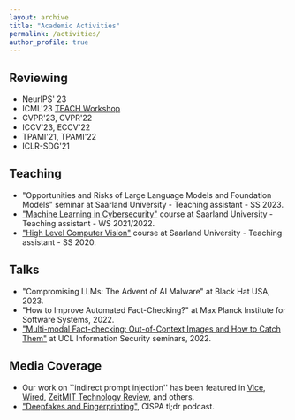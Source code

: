 ```yaml
---
layout: archive
title: "Academic Activities"
permalink: /activities/
author_profile: true
---
```


## Reviewing
* NeurIPS' 23 
* ICML'23 [TEACH Workshop](https://sites.google.com/view/teach-icml-23/home)
* CVPR'23, CVPR'22
* ICCV'23, ECCV'22
* TPAMI'21, TPAMI'22
* ICLR-SDG'21

## Teaching
* "Opportunities and Risks of Large Language Models and Foundation Models" seminar at Saarland University - Teaching assistant -  SS 2023.
* ["Machine Learning in Cybersecurity"](https://cms.cispa.saarland/mlcysecws2122/) course at Saarland University - Teaching assistant - WS 2021/2022.
* ["High Level Computer Vision"](https://cms.sic.saarland/hlcvss20/) course at Saarland University - Teaching assistant -  SS 2020.

## Talks
* "Compromising LLMs: The Advent of AI Malware" at Black Hat USA, 2023. 
* "How to Improve Automated Fact-Checking?" at Max Planck Institute for Software Systems, 2022. 
* ["Multi-modal Fact-checking: Out-of-Context Images and How to Catch Them"](https://www.youtube.com/watch?v=JKwRA-PM4xI&ab_channel=UCLInformationSecurityResearchGroup) at UCL Information Security seminars, 2022.

## Media Coverage
* Our work on ``indirect prompt injection'' has been featured in [Vice](https://www.vice.com/en/article/7kxzzz/hackers-bing-ai-scammer), [Wired](https://www.wired.com/story/chatgpt-jailbreak-generative-ai-hacking), [Zeit](https://www.wired.com/story/chatgpt-prompt-injection-attack-security/)[MIT Technology Review](https://www.technologyreview.com/2023/04/03/1070893/three-ways-ai-chatbots-are-a-security-disaster), and others. 
* ["Deepfakes and Fingerprinting"](https://cispa.de/en/deepfakes), CISPA tl;dr podcast.
